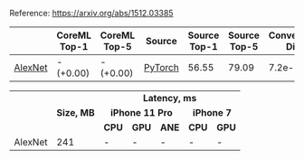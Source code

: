 Reference: https://arxiv.org/abs/1512.03385

|   | CoreML Top-1 | CoreML Top-5 | Source | Source Top-1 | Source Top-5 | Conversion Diff |
|---|--------------|--------------|--------|--------------|--------------|-----------------|
| [AlexNet](https://dl.dropboxusercontent.com/s/b13lpwfbiocvjnq/alexnet_torchvision.mlmodel?dl=0) | - (+0.00) | - (+0.00) | [PyTorch](https://github.com/pytorch/vision/blob/7aea80c9497ff78353fef1d9699490c5da6f41b6/torchvision/models/alexnet.py#L52) | 56.55 | 79.09 | 7.2e-6 |

<table>
  <tbody>
    <tr>
      <td rowspan=3></td>
      <td rowspan=3 align="center"><b>Size, MB</b></td>
      <td colspan="5" align="center"><b>Latency, ms</b></td>
    </tr>
    <tr>
      <td colspan="3" align="center"><b>iPhone 11 Pro</b></td>
      <td colspan="2" align="center"><b>iPhone 7</b></td>
    </tr>
    <tr>
      <td><b>CPU</b></td>
      <td><b>GPU</b></td>
      <td><b>ANE</b></td>
      <td><b>CPU</b></td>
      <td><b>GPU</b></td>
    </tr>
    <tr>
      <td>AlexNet</td>
      <td>241</td>
      <td>-</td>
      <td>-</td>
      <td>-</td>
      <td>-</td>
      <td>-</td>
    </tr>
  </tbody>
</table>
